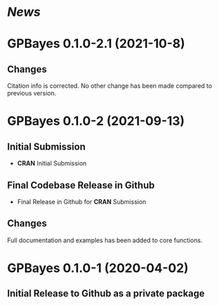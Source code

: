 # *News*

# GPBayes 0.1.0-2.1 (2021-10-8)

## Changes
Citation info is corrected.  No other change has been made compared to previous version.   

# GPBayes 0.1.0-2 (2021-09-13)

## Initial Submission

* **CRAN** Initial Submission

## Final Codebase Release in Github

* Final Release in Github for **CRAN** Submission

## Changes
Full documentation and examples has been added to core functions. 

# GPBayes 0.1.0-1 (2020-04-02)

## Initial Release to Github as a private package 
